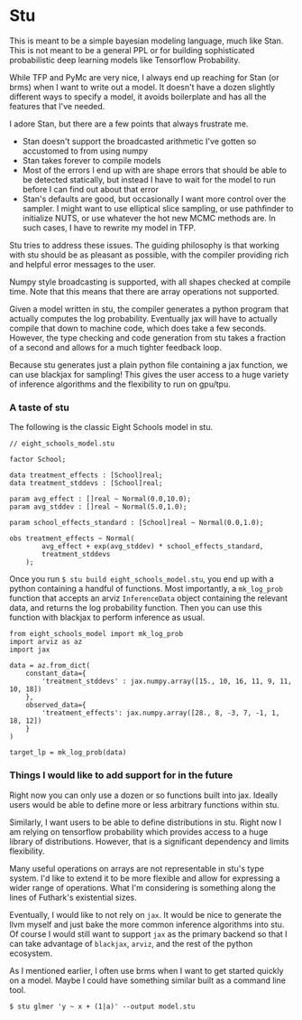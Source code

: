 # Stu 

This is meant to be a simple bayesian modeling language, much like Stan.
This is not meant to be a general PPL or for building sophisticated probabilistic deep learning models like Tensorflow Probability. 

While TFP and PyMc are very nice, I always end up reaching for Stan (or brms) when I want to write out a model.
It doesn't have a dozen slightly different ways to specify a model, it avoids boilerplate and has all the features that I've needed. 

I adore Stan, but there are a few points that always frustrate me. 

- Stan doesn't support the broadcasted arithmetic I've gotten so accustomed to from using numpy 
- Stan takes forever to compile models
- Most of the errors I end up with are shape errors that should be able to be detected statically, 
but instead I have to wait for the model to run before I can find 
out about that error 
- Stan's defaults are good, but occasionally I want more control over the sampler. 
I might want to use elliptical slice sampling, or use pathfinder to initialize NUTS, 
or use whatever the hot new MCMC methods are. 
In such cases, I have to rewrite my model in TFP. 

Stu tries to address these issues. 
The guiding philosophy is that working with stu should be as pleasant as possible, with the compiler 
providing rich and helpful error messages to the user. 

Numpy style broadcasting is supported, with all shapes checked at compile time.
Note that this means that there are array operations not supported. 

Given a model written in stu, the compiler generates a python program that actually computes the log probability. 
Eventually jax will have to actually compile that down to machine code, which does take a few seconds. 
However, the type checking and code generation from stu takes a fraction of a second and allows for a much tighter feedback loop.

Because stu generates just a plain python file containing a jax function, we can use blackjax for sampling! 
This gives the user access to a huge variety of inference algorithms and the flexibility to run on gpu/tpu.

### A taste of stu 

The following is the classic Eight Schools model in stu. 

```
// eight_schools_model.stu 

factor School;

data treatment_effects : [School]real;
data treatment_stddevs : [School]real;

param avg_effect : []real ~ Normal(0.0,10.0);
param avg_stddev : []real ~ Normal(5.0,1.0);

param school_effects_standard : [School]real ~ Normal(0.0,1.0);

obs treatment_effects ~ Normal(
        avg_effect + exp(avg_stddev) * school_effects_standard,
        treatment_stddevs
    ); 
```

Once you run `$ stu build eight_schools_model.stu`, you end up with a python containing a handful of functions. 
Most importantly, a `mk_log_prob` function that accepts an arviz `InferenceData` object containing the relevant data, and returns the log probability function. 
Then you can use this function with blackjax to perform inference as usual. 

```
from eight_schools_model import mk_log_prob
import arviz as az 
import jax

data = az.from_dict(
    constant_data={
        'treatment_stddevs' : jax.numpy.array([15., 10, 16, 11, 9, 11, 10, 18]) 
    },
    observed_data={
        'treatment_effects': jax.numpy.array([28., 8, -3, 7, -1, 1, 18, 12])
    }
)

target_lp = mk_log_prob(data)
```


### Things I would like to add support for in the future

Right now you can only use a dozen or so functions built into jax.
Ideally users would be able to define more or less arbitrary functions within stu.

Similarly, I want users to be able to define distributions in stu. 
Right now I am relying on tensorflow probability which provides access to a huge library of distributions. 
However, that is a significant dependency and limits flexibility. 

Many useful operations on arrays are not representable in stu's type system.
I'd like to extend it to be more flexible and allow for expressing a wider range of operations.
What I'm considering is something along the lines of Futhark's existential sizes.

Eventually, I would like to not rely on `jax`.
It would be nice to generate the llvm myself and just bake the more common inference algorithms into stu.
Of course I would still want to support `jax` as the primary backend so that I can take advantage of `blackjax`, `arviz`, and the rest of the python ecosystem.

As I mentioned earlier, I often use brms when I want to get started quickly on a model. 
Maybe I could have something similar built as a command line tool.
```
$ stu glmer 'y ~ x + (1|a)' --output model.stu
```

